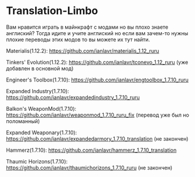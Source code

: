 # Translation-Limbo

Вам нравится играть в майнкрафт с модами но вы плохо знаете англиский? Тогда идите и учите англиский но если вам зачем-то нужны плохие переводы этих модов то вы можете их тут найти.

Materialis(1.12.2): https://github.com/ianlavr/materialis_1.12_ruru

Tinkers' Evolution(1.12.2): https://github.com/ianlavr/tconevo_1.12_ruru (уже добавлен в основной мод)

Engineer's Toolbox(1.7.10): https://github.com/ianlavr/engtoolbox_1.7.10_ruru

Expanded Industry(1.7.10): https://github.com/ianlavr/expandedindustry_1.7.10_ruru

Balkon's WeaponMod(1.7.10): https://github.com/ianlavr/weaponmod_1.7.10_ruru_fix (перевод уже был но поломанный)

Expanded Weaponary(1.7.10): https://github.com/ianlavr/expandedarmory_1.7.10_translation (не закончен)

Hammerz(1.7.10): https://github.com/ianlavr/hammerz_1.7.10_translation

Thaumic Horizons(1.7.10): https://github.com/ianlavr/thaumichorizons_1.7.10_ruru (не закончен)
